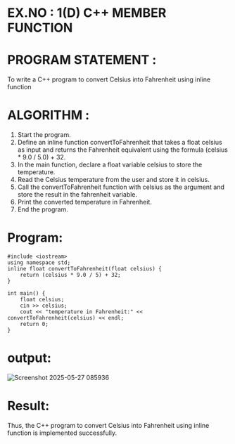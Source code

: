
# EX.NO : 1(D)  C++ MEMBER FUNCTION  

# PROGRAM STATEMENT :  

To write a C++ program to convert Celsius into Fahrenheit using inline function 

# ALGORITHM : 

1. Start the program.  
2. Define an inline function convertToFahrenheit that takes a float celsius as input and returns the Fahrenheit equivalent using the formula (celsius * 9.0 / 5.0) + 32.  
3. In the main function, declare a float variable celsius to store the temperature.  
4. Read the Celsius temperature from the user and store it in celsius.  
5. Call the convertToFahrenheit function with celsius as the argument and store the result in the fahrenheit variable.  
6. Print the converted temperature in Fahrenheit.  
7. End the program. 

# Program: 
```
#include <iostream>
using namespace std;
inline float convertToFahrenheit(float celsius) {
    return (celsius * 9.0 / 5) + 32;
}

int main() {
    float celsius;
    cin >> celsius;
    cout << "temperature in Fahrenheit:" << convertToFahrenheit(celsius) << endl;
    return 0;
}

```
# output: 

![Screenshot 2025-05-27 085936](https://github.com/user-attachments/assets/93e96b4c-e7e8-4055-bd06-64362fed71dc)

# Result: 
Thus, the C++ program to convert Celsius into Fahrenheit using inline function is implemented successfully. 
